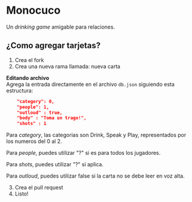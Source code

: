 
# Monocuco
Un _drinking game_ amigable para relaciones.

## ¿Como agregar tarjetas?
1. Crea el fork
2. Crea una nueva rama llamada: nueva carta

**Editando archivo**  
Agrega la entrada directamente en el archivo `db.json` siguiendo esta estructura:

```json
	"category": 0,
	"people": 1,
	"outloud" : true,
	"body" : "Toma un trago!",
	"shots" : 1
```

Para _category_, las categorias son Drink, Speak y Play, representados por los numeros del 0 al 2.

Para _people_, puedes utilizar "?" si es para todos los jugadores.

Para _shots_, puedes utilizar "?" si aplica.

Para _outloud_, puedes utilizar false si la carta no se debe leer en voz alta.

3. Crea el pull request
4. Listo!
